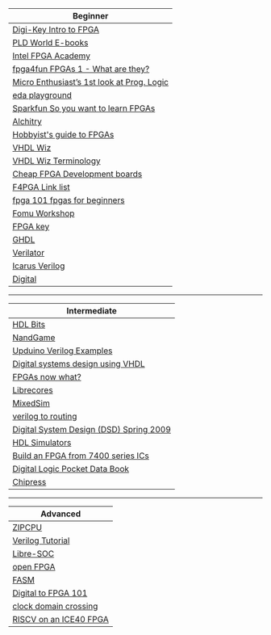| **Beginner** |
| --- |
|[ Digi-Key Intro to FPGA](https://www.youtube.com/watch?v=lLg1AgA2Xoo) |
|[ PLD World E-books ](http://ebook.pldworld.com/_eBook/FPGA%EF%BC%8FHDL/-Eng-/)|
|[ Intel FPGA Academy](https://fpgacademy.org/courses.html) |
| [fpga4fun FPGAs 1 - What are they?](https://www.fpga4fun.com/FPGAinfo1.htm) |
| [Micro Enthusiast’s 1st look at Prog. Logic](https://www.allaboutcircuits.com/technical-articles/a-microcontroller-enthusiast-first-look-at-programmable-logic/) |
| [eda playground](https://www.edaplayground.com/home) |
| [Sparkfun So you want to learn FPGAs](https://www.sparkfun.com/news/1203) |
| [Alchitry ](https://alchitry.com/)|
| [Hobbyist's guide to FPGAs](https://hackaday.io/project/27550-the-hobbyists-guide-to-fpgas ) |
| [VHDL Wiz](https://vhdlwhiz.com/ ) |
| [VHDL Wiz Terminology](https://vhdlwhiz.com/terminology/) |
| [Cheap FPGA Development boards](https://joelw.id.au/FPGA/CheapFPGADevelopmentBoards ) |
| [F4PGA Link list](https://f4pga.org/) |
| [fpga 101 fpgas for beginners](https://www.nandland.com/articles/fpga-101-fpgas-for-beginners.html) |
| [Fomu Workshop](https://workshop.fomu.im/en/latest/) |
| [FPGA key](https://www.fpgakey.com/) |
| [GHDL](https://ghdl.github.io/ghdl/) |
| [Verilator](https://www.veripool.org/verilator/) |
| [Icarus Verilog](http://iverilog.icarus.com/) |
| [Digital]( https://github.com/hneemann/Digital/releases) |
--------------------------------------------------------------------------------------------------------
| **Intermediate** |
| --- |
| [HDL Bits](https://hdlbits.01xz.net/wiki/Main_Page ) |
| [NandGame](https://nandgame.com/) |
| [Upduino Verilog Examples](https://github.com/akaFunk/UpduinoVerilogExamples) |
| [Digital systems design using VHDL](https://www.pdfdrive.com/digital-systems-design-using-vhdl-d166870425.html) |
| [FPGAs now what?](https://xess.com/static/media/appnotes/FpgasNowWhatBook.pdf) |
| [Librecores](https://www.librecores.org/) |
| [MixedSim](https://www.isotel.eu/mixedsim/) |  
| [verilog to routing](https://verilogtorouting.org/) |
| [Digital System Design (DSD) Spring 2009](http://www.ee.ic.ac.uk/pcheung/teaching/ee3_DSD/) |
| [HDL Simulators](https://en.wikipedia.org/wiki/List_of_HDL_simulators) |
| [Build an FPGA from 7400 series ICs](http://blog.notdot.net/2012/10/Build-your-own-FPGA) |
| [Digital Logic Pocket Data Book](https://www.ti.com/lit/ug/scyd013b/scyd013b.pdf) |
| [Chipress](https://chipress.online/) |
--------------------------------------------------------------------------------------------------------
| **Advanced** |
| --- |
| [ZIPCPU](http://zipcpu.com/) |
| [Verilog Tutorial](http://www.asic-world.com/verilog/veritut.html) |
| [Libre-SOC](https://libre-soc.org/) |
| [open FPGA](https://github.com/azonenberg/openfpga) |
| [FASM](https://fasm.readthedocs.io/en/latest/) |
| [Digital to FPGA 101](https://youtu.be/FcFbFTbngrw) |
| [clock domain crossing](http://fpgacpu.ca/fpga/handshake.html ) |
| [RISCV on an ICE40 FPGA](https://pingu98.wordpress.com/2019/04/08/) |

